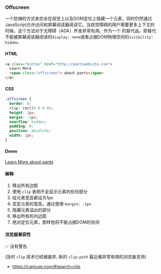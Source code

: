### Offscreen

一个防弹的方式来完全在视觉上以及DOM定位上隐藏一个元素，同时仍然通过JavaScript允许访问和屏幕阅读器阅读它。当视觉障碍的用户需要更多上下文的时候，这个方法对于无障碍（ADA）开发非常有用。作为一个 的替代品，即替代不能被屏幕阅读器阅读的`display: none`或者占据DOM物理空间的`visibility: hidden`.

#### HTML

```html
<a class="button" href="http://pantswebsite.com">
  Learn More
  <span class="offscreen"> about pants</span>
</a>
```

#### CSS

```css
.offscreen {
  border: 0;
  clip: rect(0 0 0 0);
  height: 1px;
  margin: -1px;
  overflow: hidden;
  padding: 0;
  position: absolute;
  width: 1px;
}
```

#### Demo
<div class="snippet-demo">
  <a class="button" href="javascript:;">
    Learn More
    <span class="offscreen"> about pants</span>
  </a>
</div>

<style>
.snippet-demo__button {
  -webkit-appearance: none;
  appearance: none;
  background-color: #7983ff;
  border: none;
  border-radius: 0.25rem;
  color: #fff;
  cursor: pointer;
  display: inline-block;
  font-family: sans-serif;
  font-size: 1rem;
  padding: 0.8rem 1rem;
  text-align: center;
  text-decoration: none;
  transition: background-color 0.3s;
  width: auto;
}
.snippet-demo__button:hover { background-color: #717aef; }
.snippet-demo__offscreen {
  border: 0;
  clip: rect(0 0 0 0);
  height: 1px;
  width: 1px;
  margin: -1px;
  overflow: hidden;
  padding: 0;
  position: absolute;
}
</style>

#### 解释

1. 移出所有边框
2. 使用 `clip` 表明不会显示元素的任何部分
3. 给元素宽高都设为1px
4. 否定元素的宽高，通过使用 `margin: -1px`
5. 隐藏元素溢出的部分
6. 移出所有的内边距
7. 绝对定位元素，那样他将不能占据DOM的空间

#### 浏览器兼容性

<span class="snippet__support-note">✅ 没有警告.</span>

(及时 `clip` 技术已经被废弃, 新的 `clip-path` 最近被非常有限的浏览器支持)

* https://caniuse.com/#search=clip

<!-- tags: layout, visual -->
